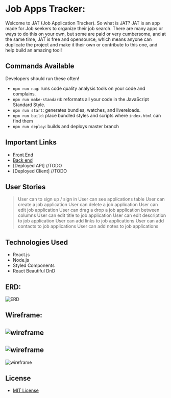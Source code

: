 # Job Apps Tracker:

  Welcome to JAT (Job Application Tracker). So what is JAT? JAT is an app made for Job seekers to organize their job search. There are many apps or ways to do this on your own, but some are paid or very cumbersome, and at the same time, JAT is free and opensource, which means anyone can duplicate the project and make it their own or contribute to this one, and help build an amazing tool!

## Commands Available

Developers should run these often!

- `npm run nag`: runs code quality analysis tools on your code and complains.
- `npm run make-standard`: reformats all your code in the JavaScript Standard
  Style.
- `npm run start`: generates bundles, watches, and livereloads.
- `npm run build`: place bundled styles and scripts where `index.html` can find
    them
- `npm run deploy`: builds and deploys master branch


## Important Links

- [Front End](https://github.com/Frankazo/JAT-FrontEnd)
- [Back end](https://github.com/Frankazo/JAT-BackEnd)
- [Deployed API]  //TODO
- [Deployed Client] //TODO

## User Stories

> User can to sign up / sign in
> User can see applications table
> User can create a job application
> User can delete a job application
> User can edit job application
> User can drag a drop a job application between columns
> User can edit title to job application
> User can edit description to job application
> User can add links to job applications
> User can add contacts to job applications
> User can add notes to job applications

## Technologies Used

 - React.js
 - Node.js
 - Styled Components
 - React Beautiful DnD

## ERD:

![ERD](https://i.imgur.com/9egaDPT.png)

## Wireframe:

![wireframe](https://i.imgur.com/cPCNGPs.jpg)
-
![wireframe](https://i.imgur.com/d1MUull.jpg)
-
![wireframe](https://i.imgur.com/vJ9mISN.jpg)

## License

- [MIT License](./LICENSE)
